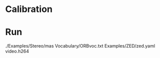# Calibration 

# Run
./Examples/Stereo/mas Vocabulary/ORBvoc.txt Examples/ZED/zed.yaml video.h264

